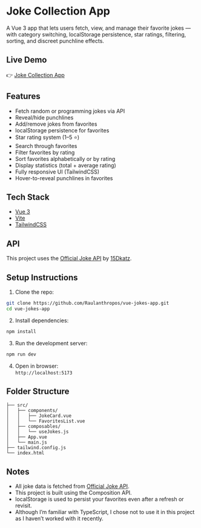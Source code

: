 # Joke Collection App

A Vue 3 app that lets users fetch, view, and manage their favorite jokes — with category switching, localStorage persistence, star ratings, filtering, sorting, and discreet punchline effects.

## Live Demo
👉 [Joke Collection App](https://vue-jokes-app.vercel.app/)

## Features

- Fetch random or programming jokes via API
- Reveal/hide punchlines
- Add/remove jokes from favorites
- localStorage persistence for favorites
- Star rating system (1–5 ⭐)
- Search through favorites
- Filter favorites by rating
- Sort favorites alphabetically or by rating
- Display statistics (total + average rating)
- Fully responsive UI (TailwindCSS)
- Hover-to-reveal punchlines in favorites

## Tech Stack

- [Vue 3](https://vuejs.org/)
- [Vite](https://vitejs.dev/)
- [TailwindCSS](https://tailwindcss.com/)

## API

This project uses the [Official Joke API](https://github.com/15Dkatz/official_joke_api) by [15Dkatz](https://github.com/15Dkatz).

## Setup Instructions

1. Clone the repo:

```bash
git clone https://github.com/Raulanthropos/vue-jokes-app.git
cd vue-jokes-app
```

2. Install dependencies:

```bash
npm install
```

3. Run the development server:

```bash
npm run dev
```

4. Open in browser:  
`http://localhost:5173`

## Folder Structure

```
├── src/
│   ├── components/
│   │   ├── JokeCard.vue
│   │   └── FavoritesList.vue
│   ├── composables/
│   │   └── useJokes.js
│   ├── App.vue
│   └── main.js
├── tailwind.config.js
└── index.html
```

## Notes

- All joke data is fetched from [Official Joke API](https://official-joke-api.appspot.com/).
- This project is built using the Composition API.
- localStorage is used to persist your favorites even after a refresh or revisit.
- Although I’m familiar with TypeScript, I chose not to use it in this project as I haven’t worked with it recently.
